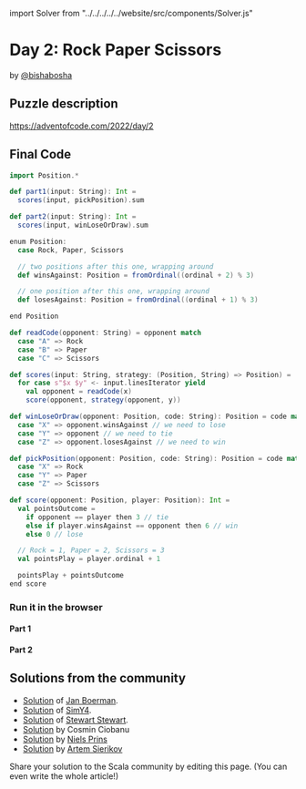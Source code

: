 import Solver from "../../../../../website/src/components/Solver.js"

# Day 2: Rock Paper Scissors
by [@bishabosha](https://twitter.com/bishabosha)

## Puzzle description

https://adventofcode.com/2022/day/2

## Final Code

```scala
import Position.*

def part1(input: String): Int =
  scores(input, pickPosition).sum

def part2(input: String): Int =
  scores(input, winLoseOrDraw).sum

enum Position:
  case Rock, Paper, Scissors

  // two positions after this one, wrapping around
  def winsAgainst: Position = fromOrdinal((ordinal + 2) % 3)

  // one position after this one, wrapping around
  def losesAgainst: Position = fromOrdinal((ordinal + 1) % 3)

end Position

def readCode(opponent: String) = opponent match
  case "A" => Rock
  case "B" => Paper
  case "C" => Scissors

def scores(input: String, strategy: (Position, String) => Position) =
  for case s"$x $y" <- input.linesIterator yield
    val opponent = readCode(x)
    score(opponent, strategy(opponent, y))

def winLoseOrDraw(opponent: Position, code: String): Position = code match
  case "X" => opponent.winsAgainst // we need to lose
  case "Y" => opponent // we need to tie
  case "Z" => opponent.losesAgainst // we need to win

def pickPosition(opponent: Position, code: String): Position = code match
  case "X" => Rock
  case "Y" => Paper
  case "Z" => Scissors

def score(opponent: Position, player: Position): Int =
  val pointsOutcome =
    if opponent == player then 3 // tie
    else if player.winsAgainst == opponent then 6 // win
    else 0 // lose

  // Rock = 1, Paper = 2, Scissors = 3
  val pointsPlay = player.ordinal + 1

  pointsPlay + pointsOutcome
end score
```

### Run it in the browser

#### Part 1

<Solver puzzle="day02-part1" year="2022"/>

#### Part 2

<Solver puzzle="day02-part2" year="2022"/>

## Solutions from the community

- [Solution](https://github.com/Jannyboy11/AdventOfCode2022/blob/master/src/main/scala/day02/Day02.scala) of [Jan Boerman](https://twitter.com/JanBoerman95).
- [Solution](https://github.com/SimY4/advent-of-code-scala/blob/master/src/main/scala/aoc/y2022/Day2.scala) of [SimY4](https://twitter.com/actinglikecrazy).
- [Solution](https://github.com/stewSquared/advent-of-code-scala/blob/master/src/main/scala/2022/Day02.worksheet.sc) of [Stewart Stewart](https://twitter.com/stewSqrd).
- [Solution](https://github.com/cosminci/advent-of-code/blob/master/src/main/scala/com/github/cosminci/aoc/_2022/Day2.scala) by Cosmin Ciobanu
- [Solution](https://github.com/prinsniels/AdventOfCode2022/blob/master/src/main/scala/day02.scala) by [Niels Prins](https://github.com/prinsniels)
- [Solution](https://github.com/sierikov/advent-of-code/blob/master/src/main/scala/sierikov/adventofcode/y2022/Day02.scala) by [Artem Sierikov](https://github.com/sierikov)

Share your solution to the Scala community by editing this page. (You can even write the whole article!)
